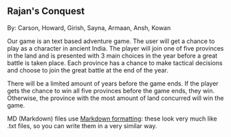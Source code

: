 ## Rajan's Conquest
By: Carson, Howard, Girish, Sayna, Armaan, Ansh, Kowan

Our game is an text based adventure game. The user will get a chance to play as a character in ancient India. The player will join one of five provinces in the land and is presented with 3 main choices in the year before a great battle is taken place. Each province has a chance to make tactical decisions and choose to join the great battle at the end of the year.

There will be a limited amount of years before the game ends. If the player gets the chance to win all five provinces before the game ends, they win. Otherwise, the province with the most amount of land concurred will win the game.


MD (Markdown) files use [Markdown formatting](https://guides.github.com/features/mastering-markdown/): 
these look very much like .txt files, so you can write them in a very similar way.
